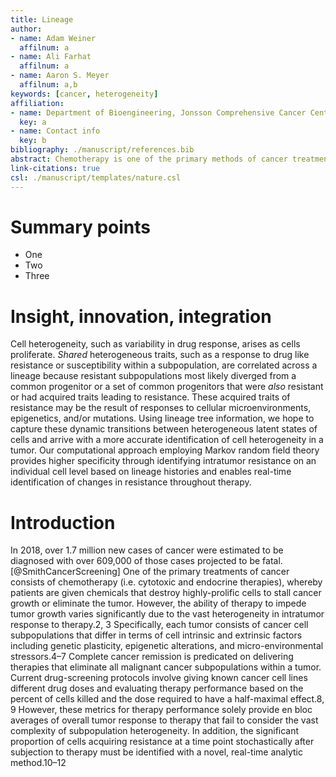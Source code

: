 ```yaml
---
title: Lineage
author:
- name: Adam Weiner
  affilnum: a
- name: Ali Farhat
  affilnum: a
- name: Aaron S. Meyer
  affilnum: a,b
keywords: [cancer, heterogeneity]
affiliation:
- name: Department of Bioengineering, Jonsson Comprehensive Cancer Center, Eli and Edythe Broad Center of Regenerative Medicine and Stem Cell Research; University of California, Los Angeles
  key: a
- name: Contact info
  key: b
bibliography: ./manuscript/references.bib
abstract: Chemotherapy is one of the primary methods of cancer treatment due to its ability to impede the growth of highly prolific cancer cells. One of the main obstacles to successful chemotherapy treatment is that highly prolific cancer cells naturally display non-uniform responses to therapy. It therefore becomes imperative for oncologists to prescribe chemotherapy combinations which target all subpopulations of cells in a given patient’s tumor. Classifying the heterogeneous resistance of cancer cells may potentially enable the design of therapies that are tumor-specific and thus enable all malignant cells within a tumor to respond adequately and die. Current methods of intratumor cell classification possess low specificity because they use population-level measurements, such as IC<sub>50</sub>, to gauge cellular responses to cancer therapy. In addition, these methods rely on single timepoint measurements which mask cancer cell evolution dynamics. In this paper, we present a novel computational method that utilizes cell lineage trees to learn the characteristic patterns of cell heterogeneity de novo and predict variable response to drug in tumors over time. TODO METHODS. TODO RESULTS. TODO DISCUSSION.
link-citations: true
csl: ./manuscript/templates/nature.csl
---
```


# Summary points

- One
- Two
- Three

# Insight, innovation, integration 

Cell heterogeneity, such as variability in drug response, arises as cells proliferate. _Shared_ heterogeneous traits, such as a response to drug like resistance or susceptibility within a subpopulation, are correlated across a lineage because resistant subpopulations most likely diverged from a common progenitor or a set of common progenitors that were _also_ resistant or had acquired traits leading to resistance. These acquired traits of resistance may be the result of responses to cellular microenvironments, epigenetics, and/or mutations. Using lineage tree information, we hope to capture these dynamic transitions between heterogeneous latent states of cells and arrive with a more accurate identification of cell heterogeneity in a tumor. Our computational approach employing Markov random field theory provides higher specificity through identifying intratumor resistance on an individual cell level based on lineage histories and enables real-time identification of changes in resistance throughout therapy.

# Introduction

In 2018, over 1.7 million new cases of cancer were estimated to be diagnosed with over 609,000 of those cases projected to be fatal.[@SmithCancerScreening] One of the primary treatments of cancer consists of chemotherapy (i.e. cytotoxic and endocrine therapies), whereby patients are given chemicals that destroy highly-prolific cells to stall cancer growth or eliminate the tumor. However, the ability of therapy to impede tumor growth varies significantly due to the vast heterogeneity in intratumor response to therapy.2, 3 Specifically, each tumor consists of cancer cell subpopulations that differ in terms of cell intrinsic and extrinsic factors including genetic plasticity, epigenetic alterations, and micro-environmental stressors.4–7 Complete cancer remission is predicated on delivering therapies that eliminate all malignant cancer subpopulations within a tumor. Current drug-screening protocols involve giving known cancer cell lines different drug doses and evaluating therapy performance based on the percent of cells killed and the dose required to have a half-maximal effect.8, 9 However, these metrics for therapy performance solely provide en bloc averages of overall tumor response to therapy that fail to consider the vast complexity of subpopulation heterogeneity. In addition, the significant proportion of cells acquiring resistance at a time point stochastically after subjection to therapy must be identified with a novel, real-time analytic method.10–12